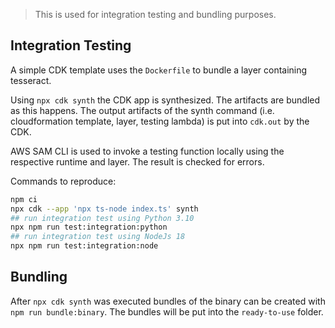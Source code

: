 > This is used for integration testing and bundling purposes.

## Integration Testing

A simple CDK template uses the `Dockerfile` to bundle a layer containing tesseract.

Using `npx cdk synth` the CDK app is synthesized. The artifacts are bundled as this happens.
The output artifacts of the synth command (i.e. cloudformation template, layer, testing lambda) is put into `cdk.out` by the CDK.

AWS SAM CLI is used to invoke a testing function locally using the respective runtime and layer.
The result is checked for errors.

Commands to reproduce:

```bash
npm ci
npx cdk --app 'npx ts-node index.ts' synth
## run integration test using Python 3.10
npx npm run test:integration:python
## run integration test using NodeJs 18
npx npm run test:integration:node
```

## Bundling

After `npx cdk synth` was executed bundles of the binary can be created with `npm run bundle:binary`.
The bundles will be put into the `ready-to-use` folder.
